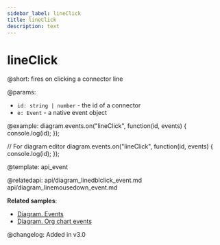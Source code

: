 ```yaml
---
sidebar_label: lineClick
title: lineClick
description: text
---
```


# lineClick

@short: fires on clicking a connector line
	
@params:
- `id: string | number` - the id of a connector
- `e: Event` - a native event object

@example:
diagram.events.on("lineClick", function(id, events) {
    console.log(id);
}); 

// For diagram editor
diagram.events.on("lineClick", function(id, events) {
    console.log(id);
});

@template:	api_event

@relatedapi:
api/diagram_linedblclick_event.md
api/diagram_linemousedown_event.md

**Related samples**:
- [Diagram. Events](https://snippet.dhtmlx.com/7h2hgb3g)
- [Diagram. Org chart events](https://snippet.dhtmlx.com/l38pct7c)

@changelog:
Added in v3.0
